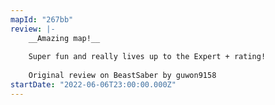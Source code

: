 ```yaml
---
mapId: "267bb"
review: |-
    __Amazing map!__
    
    Super fun and really lives up to the Expert + rating!
    
    Original review on BeastSaber by guwon9158
startDate: "2022-06-06T23:00:00.000Z"
---
```

